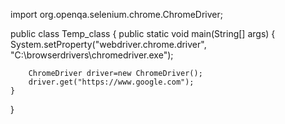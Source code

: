 import org.openqa.selenium.chrome.ChromeDriver;

public class Temp_class {
	public static void main(String[] args) {
		System.setProperty("webdriver.chrome.driver", "C:\\browserdrivers\\chromedriver.exe");
		
		ChromeDriver driver=new ChromeDriver();
		driver.get("https://www.google.com");
	}
}
